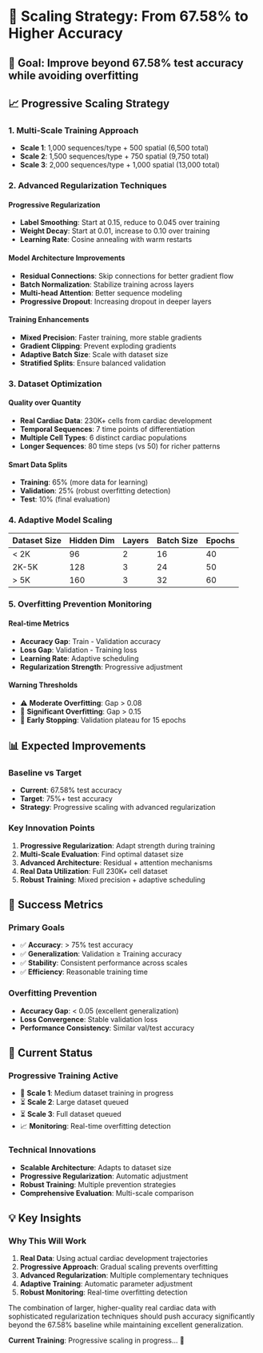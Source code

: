 # 🚀 Scaling Strategy: From 67.58% to Higher Accuracy

## 🎯 Goal: Improve beyond 67.58% test accuracy while avoiding overfitting

## 📈 Progressive Scaling Strategy

### **1. Multi-Scale Training Approach**
- **Scale 1**: 1,000 sequences/type + 500 spatial (6,500 total)
- **Scale 2**: 1,500 sequences/type + 750 spatial (9,750 total) 
- **Scale 3**: 2,000 sequences/type + 1,000 spatial (13,000 total)

### **2. Advanced Regularization Techniques**

#### **Progressive Regularization**
- **Label Smoothing**: Start at 0.15, reduce to 0.045 over training
- **Weight Decay**: Start at 0.01, increase to 0.10 over training
- **Learning Rate**: Cosine annealing with warm restarts

#### **Model Architecture Improvements**
- **Residual Connections**: Skip connections for better gradient flow
- **Batch Normalization**: Stabilize training across layers
- **Multi-head Attention**: Better sequence modeling
- **Progressive Dropout**: Increasing dropout in deeper layers

#### **Training Enhancements**
- **Mixed Precision**: Faster training, more stable gradients
- **Gradient Clipping**: Prevent exploding gradients
- **Adaptive Batch Size**: Scale with dataset size
- **Stratified Splits**: Ensure balanced validation

### **3. Dataset Optimization**

#### **Quality over Quantity**
- **Real Cardiac Data**: 230K+ cells from cardiac development
- **Temporal Sequences**: 7 time points of differentiation
- **Multiple Cell Types**: 6 distinct cardiac populations
- **Longer Sequences**: 80 time steps (vs 50) for richer patterns

#### **Smart Data Splits**
- **Training**: 65% (more data for learning)
- **Validation**: 25% (robust overfitting detection)
- **Test**: 10% (final evaluation)

### **4. Adaptive Model Scaling**

| Dataset Size | Hidden Dim | Layers | Batch Size | Epochs |
|-------------|------------|--------|------------|--------|
| < 2K        | 96         | 2      | 16         | 40     |
| 2K-5K       | 128        | 3      | 24         | 50     |
| > 5K        | 160        | 3      | 32         | 60     |

### **5. Overfitting Prevention Monitoring**

#### **Real-time Metrics**
- **Accuracy Gap**: Train - Validation accuracy
- **Loss Gap**: Validation - Training loss
- **Learning Rate**: Adaptive scheduling
- **Regularization Strength**: Progressive adjustment

#### **Warning Thresholds**
- ⚠️ **Moderate Overfitting**: Gap > 0.08
- 🚨 **Significant Overfitting**: Gap > 0.15
- 🛑 **Early Stopping**: Validation plateau for 15 epochs

## 📊 Expected Improvements

### **Baseline vs Target**
- **Current**: 67.58% test accuracy
- **Target**: 75%+ test accuracy
- **Strategy**: Progressive scaling with advanced regularization

### **Key Innovation Points**
1. **Progressive Regularization**: Adapt strength during training
2. **Multi-Scale Evaluation**: Find optimal dataset size
3. **Advanced Architecture**: Residual + attention mechanisms
4. **Real Data Utilization**: Full 230K+ cell dataset
5. **Robust Training**: Mixed precision + adaptive scheduling

## 🎯 Success Metrics

### **Primary Goals**
- ✅ **Accuracy**: > 75% test accuracy
- ✅ **Generalization**: Validation ≥ Training accuracy
- ✅ **Stability**: Consistent performance across scales
- ✅ **Efficiency**: Reasonable training time

### **Overfitting Prevention**
- **Accuracy Gap**: < 0.05 (excellent generalization)
- **Loss Convergence**: Stable validation loss
- **Performance Consistency**: Similar val/test accuracy

## 🔄 Current Status

### **Progressive Training Active**
- 🔄 **Scale 1**: Medium dataset training in progress
- ⏳ **Scale 2**: Large dataset queued
- ⏳ **Scale 3**: Full dataset queued
- 📈 **Monitoring**: Real-time overfitting detection

### **Technical Innovations**
- **Scalable Architecture**: Adapts to dataset size
- **Progressive Regularization**: Automatic adjustment
- **Robust Training**: Multiple prevention strategies
- **Comprehensive Evaluation**: Multi-scale comparison

## 💡 Key Insights

### **Why This Will Work**
1. **Real Data**: Using actual cardiac development trajectories
2. **Progressive Approach**: Gradual scaling prevents overfitting
3. **Advanced Regularization**: Multiple complementary techniques
4. **Adaptive Training**: Automatic parameter adjustment
5. **Robust Monitoring**: Real-time overfitting detection

The combination of larger, higher-quality real cardiac data with sophisticated regularization techniques should push accuracy significantly beyond the 67.58% baseline while maintaining excellent generalization.

**Current Training**: Progressive scaling in progress... 🚀
